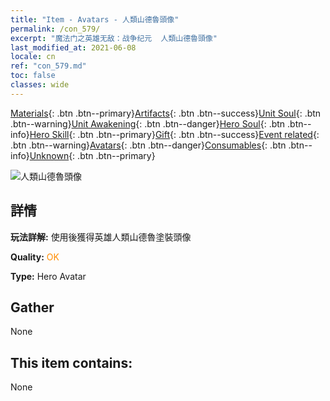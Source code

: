 ```yaml
---
title: "Item - Avatars - 人類山德魯頭像"
permalink: /con_579/
excerpt: "魔法门之英雄无敌：战争纪元  人類山德魯頭像"
last_modified_at: 2021-06-08
locale: cn
ref: "con_579.md"
toc: false
classes: wide
---
```

 [Materials](/ItemsCN/){: .btn .btn--primary}[Artifacts](/ItemsCN/Artifacts/){: .btn .btn--success}[Unit Soul](/ItemsCN/UnitSoul/){: .btn .btn--warning}[Unit Awakening](/ItemsCN/UnitAwakening/){: .btn .btn--danger}[Hero Soul](/ItemsCN/HeroSoul/){: .btn .btn--info}[Hero Skill](/ItemsCN/HeroSkill/){: .btn .btn--primary}[Gift](/ItemsCN/Gift/){: .btn .btn--success}[Event related](/ItemsCN/Events/){: .btn .btn--warning}[Avatars](/ItemsCN/Avatars/){: .btn .btn--danger}[Consumables](/ItemsCN/Consumables/){: .btn .btn--info}[Unknown](/ItemsCN/Unknown/){: .btn .btn--primary}

 ![人類山德魯頭像](/images/h/h_HumanSandro1.jpg)

## 詳情
 **玩法詳解:** 使用後獲得英雄人類山德魯塗裝頭像

 **Quality:** <span style="color: #FF8C00">OK</span>

 **Type:** Hero Avatar

## Gather

  None

## This item contains:

  None

